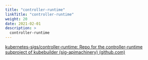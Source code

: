 ```yaml
---
title: "controller-runtime"
linkTitle: "controller-runtime"
weight: 20
date: 2021-02-01
description: >
  controller-runtime
---
```






[kubernetes-sigs/controller-runtime: Repo for the controller-runtime subproject of kubebuilder (sig-apimachinery) (github.com)](https://github.com/kubernetes-sigs/controller-runtime)

